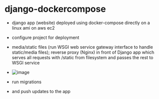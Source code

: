 # django-dockercompose

- django app (website) deployed using docker-compose directly on a linux ami on aws ec2

- configure project for deployment
- media/static files (run WSGI web service gateway interface to handle static/media files); reverse proxy (Nginx) in front of Django app which serves all requests with /static from filesystem and passes the rest to WSGI service 
- ![image](https://user-images.githubusercontent.com/1181741/152580155-5e9235f0-39c2-46c3-a649-726bf7d6ea7b.png)
- run migrations 
- and push updates to the app
